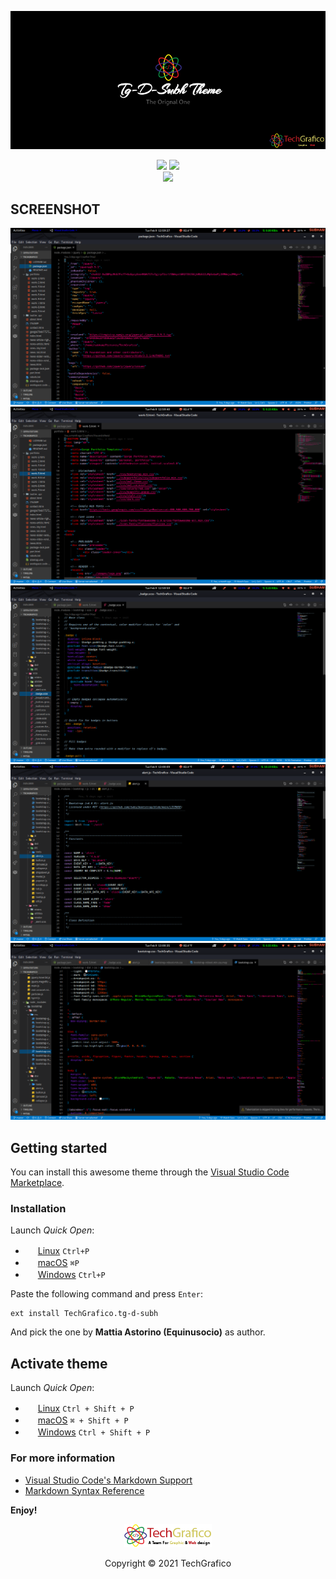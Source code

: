 <p align="center"><img width="800px" src="img/tg-d-subh.png"></p>
<p align="center">
<a href="https://marketplace.visualstudio.com/items?itemName=TechGrafico.techgrafico&ssr=false#review-details"><img src="https://vsmarketplacebadge.apphb.com/rating-star/Equinusocio.vsc-material-theme.svg?style=for-the-badge&colorA=FBBD30&colorB=F2AA08"/></a> <a href="https://marketplace.visualstudio.com/items?itemName=TechGrafico.techgrafico"><img src="https://vsmarketplacebadge.apphb.com/downloads-short/Equinusocio.vsc-material-theme.svg?style=for-the-badge&colorA=5DDB61&colorB=4BC74F&label=DOWNLOADS"/></a> <br> <a href="https://techgrafico.in/"><img src="https://img.shields.io/badge/Supported%20by-VSCode%20Power%20User%20%E2%86%92-gray.svg?colorA=655BE1&colorB=4F44D6&style=for-the-badge"/></a> 
</p>

## SCREENSHOT
![ScreenShot](img/11.png)
![ScreenShot](img/12.png)
![ScreenShot](img/13.png)
![ScreenShot](img/14.png)
![ScreenShot](img/15.png)

## Getting started

You can install this awesome theme through the [Visual Studio Code Marketplace](https://marketplace.visualstudio.com/items?itemName=TechGrafico.tg-d-subh).

### Installation

Launch *Quick Open*:
  - <img src="https://www.kernel.org/theme/images/logos/favicon.png" width=16 height=16/> <a href="https://code.visualstudio.com/shortcuts/keyboard-shortcuts-linux.pdf">Linux</a> `Ctrl+P`
  - <img src="https://developer.apple.com/favicon.ico" width=16 height=16/> <a href="https://code.visualstudio.com/shortcuts/keyboard-shortcuts-macos.pdf">macOS</a> `⌘P`
  - <img src="https://www.microsoft.com/favicon.ico" width=16 height=16/> <a href="https://code.visualstudio.com/shortcuts/keyboard-shortcuts-windows.pdf">Windows</a> `Ctrl+P`

Paste the following command and press `Enter`:

```shell
ext install TechGrafico.tg-d-subh
```

And pick the one by **Mattia Astorino (Equinusocio)** as author.

## Activate theme

Launch *Quick Open*:

  - <img src="https://www.kernel.org/theme/images/logos/favicon.png" width=16 height=16/> <a href="https://code.visualstudio.com/shortcuts/keyboard-shortcuts-linux.pdf">Linux</a> `Ctrl + Shift + P`
  - <img src="https://developer.apple.com/favicon.ico" width=16 height=16/> <a href="https://code.visualstudio.com/shortcuts/keyboard-shortcuts-macos.pdf">macOS</a> `⌘ + Shift + P`
  - <img src="https://www.microsoft.com/favicon.ico" width=16 height=16/> <a href="https://code.visualstudio.com/shortcuts/keyboard-shortcuts-windows.pdf">Windows</a> `Ctrl + Shift + P`




### For more information
* [Visual Studio Code's Markdown Support](https://techgrafico.in)
* [Markdown Syntax Reference](https://github.com/subh700/TechGrafico_theme)

**Enjoy!**

<p align="center"><img src="img/logo.png"></p>
<p align="center">Copyright &copy; 2021 TechGrafico</p>

